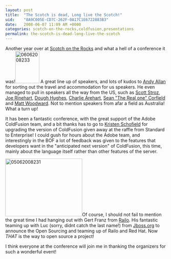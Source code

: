 ```yaml
---
layout: post
title:  "The Scotch is dead, Long live the Scotch!"
uid:	"8A9C005E-CD7C-262F-0A17C1E6722883B3"
date:   2008-06-07 11:09 AM +0000
categories: scotch-on-the-rocks,coldfusion,presentations
permalink: the-scotch-is-dead-long-live-the-scotch
---
```

Another year over at <a href="http://www.scotch-on-the-rocks.co.uk/" title="Scotch on the Rocks 2008 - The European ColdFusion Conference">Scotch on the Rocks</a> and what a hell of a conference it was!<a href="http://www.flickr.com/photos/markdrew/2558846279/" title="06062008233 by cybersonic, on Flickr"><img src="http://farm4.static.flickr.com/3084/2558846279_daba785059_t.jpg" width="75" height="100" alt="06062008233" /></a> A great line up of speakers, and lots of kudos to <a href="http://www.creative-restraint.co.uk/blog/index.cfm" title="Creative Restraint">Andy Allan</a> for sorting out the travel and accommodation for us speakers. He even managed to pull in speakers all the way from the US, such as <a href="http://www.boyzoid.com/blog/" title="Boyzoid's Blog">Scott Stroz</a>, 	<a href="http://www.firemoss.com/">Joe Rinehart</a>, <a href="http://www.alagad.com/" title="Alagad: Enterprise ColdFusion Consulting and Flex Consulting, Training and Products">Dough Hughes</a>, <a href="http://carehart.org/" title="Charlie Arehart ColdFusion Consulting Training Troubleshooting Tuning Configuration Support">Charlie Arehart</a>, <a href="http://corfield.org/blog/index.cfm?" title="An Architect's View - ColdFusion, Software Design, Frameworks and more...">Sean "The Real one" Corfield</a> and <a href="http://www.mattwoodward.com/blog/" title="Home | Matt Woodward's Blog">Matt Woodward</a>. Not to mention speakers from afar a field as Australia! What a turn up! 

It has been a fantastic conference, with the great support of the Adobe ColdFusion team, and a bit thanks has to go to <a href="http://www.webbschofield.com" title="Kristen Schofield's Blog">Kristen Schofield</a> for upgrading the version of ColdFusion given away at the raffle from Standard to Enterprise! I could gush for hours about the Adobe team, and interestingly in the BOF a lot of feedback was given to the features that developers want in the "anticipated next version" of ColdFusion, this time, mainly about the language itself rather than other features of the server.

<a href="http://www.flickr.com/photos/markdrew/2558845537/" title="05062008231 by cybersonic, on Flickr"><img src="http://farm4.static.flickr.com/3163/2558845537_80f72e085f_m.jpg" width="240" height="180" alt="05062008231" /></a>Of course, I should not fail to mention the great time I had hanging out with Gert Franz from <a href="http://www.railo-technologies.com/en/index.cfm" title="Railo 2.0: English">Railo</a>. His fantastic teaming up with Luc (sorry, didnt catch the last name!) from <a href="http://www.jboss.org/" title="jboss.org: community driven">Jboss.org</a> to announce the Open Sourcing and teaming up of Railo and Red Hat. Now *THAT* is the way to open source a project!

I think everyone at the conference will join me in thanking the organizers for such a wonderful event!